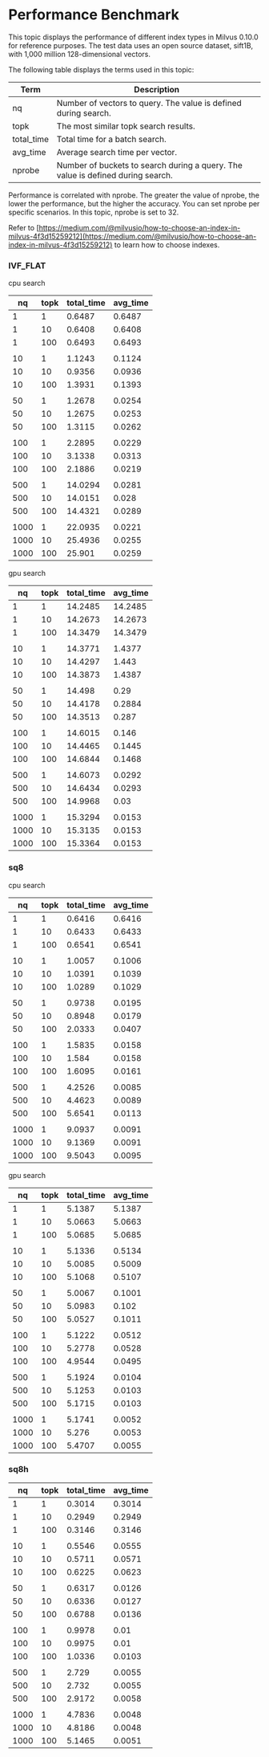 # Performance Benchmark

This topic displays the performance of different index types in Milvus 0.10.0 for reference purposes. The test data uses an open source dataset, sift1B, with 1,000 million 128-dimensional vectors.

The following table displays the terms used in this topic:

| Term   | Description                                    |
| ---------- | ---------------------------------------- |
| nq         | Number of vectors to query. The value is defined during search.    |
| topk       | The most similar topk search results.  |
| total_time | Total time for a batch search.                 |
| avg_time   | Average search time per vector.       |
| nprobe     | Number of buckets to search during a query. The value is defined during search.  |

Performance is correlated with nprobe. The greater the value of nprobe, the lower the performance, but the higher the accuracy. You can set nprobe per specific scenarios. In this topic, nprobe is set to 32.

Refer to [https://medium.com/@milvusio/how-to-choose-an-index-in-milvus-4f3d15259212](https://medium.com/@milvusio/how-to-choose-an-index-in-milvus-4f3d15259212) to learn how to choose indexes.

### IVF_FLAT

cpu search

| nq   | topk | total_time | avg_time |
| ---- | ---- | ---------- | -------- |
| 1    | 1    | 0.6487     | 0.6487   |
| 1    | 10   | 0.6408     | 0.6408   |
| 1    | 100  | 0.6493     | 0.6493   |
|      |      |            |          |
| 10   | 1    | 1.1243     | 0.1124   |
| 10   | 10   | 0.9356     | 0.0936   |
| 10   | 100  | 1.3931     | 0.1393   |
|      |      |            |          |
| 50   | 1    | 1.2678     | 0.0254   |
| 50   | 10   | 1.2675     | 0.0253   |
| 50   | 100  | 1.3115     | 0.0262   |
|      |      |            |          |
| 100  | 1    | 2.2895     | 0.0229   |
| 100  | 10   | 3.1338     | 0.0313   |
| 100  | 100  | 2.1886     | 0.0219   |
|      |      |            |          |
| 500  | 1    | 14.0294    | 0.0281   |
| 500  | 10   | 14.0151    | 0.028    |
| 500  | 100  | 14.4321    | 0.0289   |
|      |      |            |          |
| 1000 | 1    | 22.0935    | 0.0221   |
| 1000 | 10   | 25.4936    | 0.0255   |
| 1000 | 100  | 25.901     | 0.0259   |

gpu search

| nq   | topk | total_time | avg_time |
| ---- | ---- | ---------- | -------- |
| 1    | 1    | 14.2485    | 14.2485  |
| 1    | 10   | 14.2673    | 14.2673  |
| 1    | 100  | 14.3479    | 14.3479  |
|      |      |            |          |
| 10   | 1    | 14.3771    | 1.4377   |
| 10   | 10   | 14.4297    | 1.443    |
| 10   | 100  | 14.3873    | 1.4387   |
|      |      |            |          |
| 50   | 1    | 14.498     | 0.29     |
| 50   | 10   | 14.4178    | 0.2884   |
| 50   | 100  | 14.3513    | 0.287    |
|      |      |            |          |
| 100  | 1    | 14.6015    | 0.146    |
| 100  | 10   | 14.4465    | 0.1445   |
| 100  | 100  | 14.6844    | 0.1468   |
|      |      |            |          |
| 500  | 1    | 14.6073    | 0.0292   |
| 500  | 10   | 14.6434    | 0.0293   |
| 500  | 100  | 14.9968    | 0.03     |
|      |      |            |          |
| 1000 | 1    | 15.3294    | 0.0153   |
| 1000 | 10   | 15.3135    | 0.0153   |
| 1000 | 100  | 15.3364    | 0.0153   |

### sq8

cpu search

| nq   | topk | total_time | avg_time |
| ---- | ---- | ---------- | -------- |
| 1    | 1    | 0.6416     | 0.6416   |
| 1    | 10   | 0.6433     | 0.6433   |
| 1    | 100  | 0.6541     | 0.6541   |
|      |      |            |          |
| 10   | 1    | 1.0057     | 0.1006   |
| 10   | 10   | 1.0391     | 0.1039   |
| 10   | 100  | 1.0289     | 0.1029   |
|      |      |            |          |
| 50   | 1    | 0.9738     | 0.0195   |
| 50   | 10   | 0.8948     | 0.0179   |
| 50   | 100  | 2.0333     | 0.0407   |
|      |      |            |          |
| 100  | 1    | 1.5835     | 0.0158   |
| 100  | 10   | 1.584      | 0.0158   |
| 100  | 100  | 1.6095     | 0.0161   |
|      |      |            |          |
| 500  | 1    | 4.2526     | 0.0085   |
| 500  | 10   | 4.4623     | 0.0089   |
| 500  | 100  | 5.6541     | 0.0113   |
|      |      |            |          |
| 1000 | 1    | 9.0937     | 0.0091   |
| 1000 | 10   | 9.1369     | 0.0091   |
| 1000 | 100  | 9.5043     | 0.0095   |

gpu search

| nq   | topk | total_time | avg_time |
| ---- | ---- | ---------- | -------- |
| 1    | 1    | 5.1387     | 5.1387   |
| 1    | 10   | 5.0663     | 5.0663   |
| 1    | 100  | 5.0685     | 5.0685   |
|      |      |            |          |
| 10   | 1    | 5.1336     | 0.5134   |
| 10   | 10   | 5.0085     | 0.5009   |
| 10   | 100  | 5.1068     | 0.5107   |
|      |      |            |          |
| 50   | 1    | 5.0067     | 0.1001   |
| 50   | 10   | 5.0983     | 0.102    |
| 50   | 100  | 5.0527     | 0.1011   |
|      |      |            |          |
| 100  | 1    | 5.1222     | 0.0512   |
| 100  | 10   | 5.2778     | 0.0528   |
| 100  | 100  | 4.9544     | 0.0495   |
|      |      |            |          |
| 500  | 1    | 5.1924     | 0.0104   |
| 500  | 10   | 5.1253     | 0.0103   |
| 500  | 100  | 5.1715     | 0.0103   |
|      |      |            |          |
| 1000 | 1    | 5.1741     | 0.0052   |
| 1000 | 10   | 5.276      | 0.0053   |
| 1000 | 100  | 5.4707     | 0.0055   |

### sq8h

| nq   | topk | total_time | avg_time |
| ---- | ---- | ---------- | -------- |
| 1    | 1    | 0.3014     | 0.3014   |
| 1    | 10   | 0.2949     | 0.2949   |
| 1    | 100  | 0.3146     | 0.3146   |
|      |      |            |          |
| 10   | 1    | 0.5546     | 0.0555   |
| 10   | 10   | 0.5711     | 0.0571   |
| 10   | 100  | 0.6225     | 0.0623   |
|      |      |            |          |
| 50   | 1    | 0.6317     | 0.0126   |
| 50   | 10   | 0.6336     | 0.0127   |
| 50   | 100  | 0.6788     | 0.0136   |
|      |      |            |          |
| 100  | 1    | 0.9978     | 0.01     |
| 100  | 10   | 0.9975     | 0.01     |
| 100  | 100  | 1.0336     | 0.0103   |
|      |      |            |          |
| 500  | 1    | 2.729      | 0.0055   |
| 500  | 10   | 2.732      | 0.0055   |
| 500  | 100  | 2.9172     | 0.0058   |
|      |      |            |          |
| 1000 | 1    | 4.7836     | 0.0048   |
| 1000 | 10   | 4.8186     | 0.0048   |
| 1000 | 100  | 5.1465     | 0.0051   |
